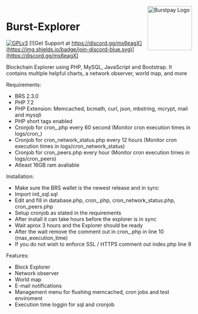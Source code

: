 <img align="right" width="120" height="120" title="Burstpay Logo" src="https://https://github.com/ihashing/burst-explorer/blob/develop/image/BURSTPAY_ICON.png" />

# Burst-Explorer
[![GPLv3](https://img.shields.io/badge/license-GPLv3-blue.svg)](LICENSE.txt)
[![Get Support at https://discord.gg/ms6eagX](https://img.shields.io/badge/join-discord-blue.svg)](https://discord.gg/ms6eagX)

Blockchain Explorer using PHP, MySQL, JavaScript and Bootstrap. It contains multiple helpful charts, a network observer, world map, and more

Requirements:
* BRS 2.3.0
* PHP 7.2
* PHP Extension: Memcached, bcmath, curl, json, mbstring, mcrypt, mail and mysqli
* PHP short tags enabled
* Cronjob for cron_.php every 60 second (Monitor cron execution times in logs/cron_)
* Cronjob for cron_network_status.php every 12 hours (Monitor cron execution times in logs/cron_network_status)
* Cronjob for cron_peers.php every hour (Monitor cron execution times in logs/cron_peers)
* Atleast 16GB ram avaliable

Installation:
* Make sure the BRS wallet is the newest release and in sync
* Import init_sql.sql
* Edit and fill in database.php, cron_.php, cron_network_status.php, cron_peers.php
* Setup cronjob as stated in the requirements
* After install it can take hours before the explorer is in sync
* Wait aprox 3 hours and the Explorer should be ready
* After the wait remove the comment out in cron_.php in line 10 (max_execution_time)
* If you do not wish to enforce SSL / HTTPS comment out index.php line 9

Features:
* Block Explorer
* Network observer
* World map
* E-mail notifications
* Management menu for flushing memcached, cron jobs and test enviroment
* Execution time loggin for sql and cronjob 
